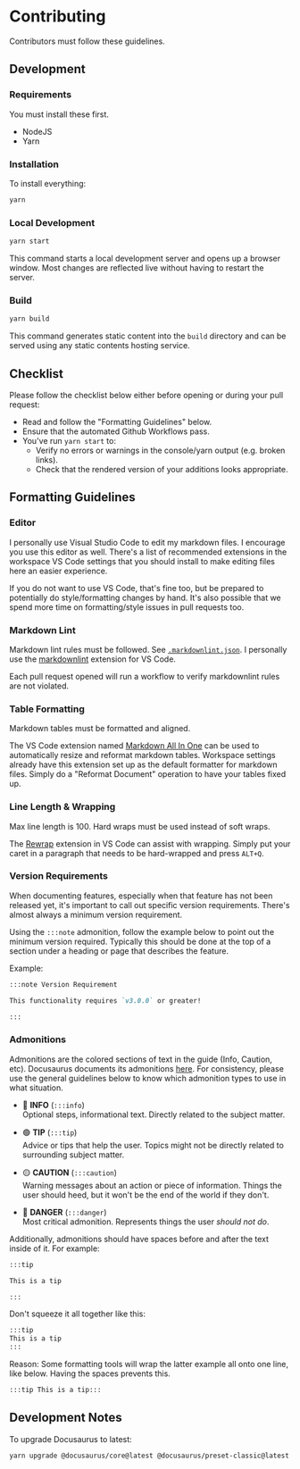# Contributing

Contributors must follow these guidelines.

## Development

### Requirements

You must install these first.

- NodeJS
- Yarn

### Installation

To install everything:

```sh
yarn
```

### Local Development

```sh
yarn start
```

This command starts a local development server and opens up a browser window. Most changes are
reflected live without having to restart the server.

### Build

```sh
yarn build
```

This command generates static content into the `build` directory and can be served using any static
contents hosting service.

## Checklist

Please follow the checklist below either before opening or during your pull request:

- Read and follow the "Formatting Guidelines" below.
- Ensure that the automated Github Workflows pass.
- You've run `yarn start` to:
  - Verify no errors or warnings in the console/yarn output (e.g. broken links).
  - Check that the rendered version of your additions looks appropriate.

## Formatting Guidelines

### Editor

I personally use Visual Studio Code to edit my markdown files. I encourage you use this editor as
well. There's a list of recommended extensions in the workspace VS Code settings that you should
install to make editing files here an easier experience.

If you do not want to use VS Code, that's fine too, but be prepared to potentially do
style/formatting changes by hand. It's also possible that we spend more time on formatting/style
issues in pull requests too.

### Markdown Lint

Markdown lint rules must be followed. See [`.markdownlint.json`](.markdownlint.json). I personally
use the [markdownlint] extension for VS Code.

Each pull request opened will run a workflow to verify markdownlint rules are not violated.

[markdownlint]: https://marketplace.visualstudio.com/items?itemName=DavidAnson.vscode-markdownlint

### Table Formatting

Markdown tables must be formatted and aligned.

The VS Code extension named [Markdown All In One][mdaio] can be used to automatically resize and
reformat markdown tables. Workspace settings already have this extension set up as the default
formatter for markdown files. Simply do a "Reformat Document" operation to have your tables fixed
up.

[mdaio]: https://marketplace.visualstudio.com/items?itemName=yzhang.markdown-all-in-one

### Line Length & Wrapping

Max line length is 100. Hard wraps must be used instead of soft wraps.

The [Rewrap] extension in VS Code can assist with wrapping. Simply put your caret in a paragraph
that needs to be hard-wrapped and press `ALT+Q`.

[Rewrap]: https://marketplace.visualstudio.com/items?itemName=stkb.rewrap

### Version Requirements

When documenting features, especially when that feature has not been released yet, it's important to
call out specific version requirements. There's almost always a minimum version requirement.

Using the `:::note` admonition, follow the example below to point out the minimum version required.
Typically this should be done at the top of a section under a heading or page that describes the
feature.

Example:

```md
:::note Version Requirement

This functionality requires `v3.0.0` or greater!

:::
```

### Admonitions

Admonitions are the colored sections of text in the guide (Info, Caution, etc). Docusaurus documents
its admonitions [here](https://docusaurus.io/docs/markdown-features/admonitions). For consistency,
please use the general guidelines below to know which admonition types to use in what situation.

- 🔵 **INFO** (`:::info`)<br/>
  Optional steps, informational text. Directly related to the subject matter.

- 🟢 **TIP** (`:::tip`)<br/>
  Advice or tips that help the user. Topics might not be directly related to surrounding subject
  matter.

- 🟡 **CAUTION** (`:::caution`)<br/>
  Warning messages about an action or piece of information. Things the user should heed, but it
  won't be the end of the world if they don't.

- 🔴 **DANGER** (`:::danger`)<br/>
  Most critical admonition. Represents things the user *should not do*.

Additionally, admonitions should have spaces before and after the text inside of it. For example:

```md
:::tip

This is a tip

:::
```

Don't squeeze it all together like this:

```md
:::tip
This is a tip
:::
```

Reason: Some formatting tools will wrap the latter example all onto one line, like below. Having the
spaces prevents this.

```md
:::tip This is a tip:::
```

## Development Notes

To upgrade Docusaurus to latest:

```sh
yarn upgrade @docusaurus/core@latest @docusaurus/preset-classic@latest
```
